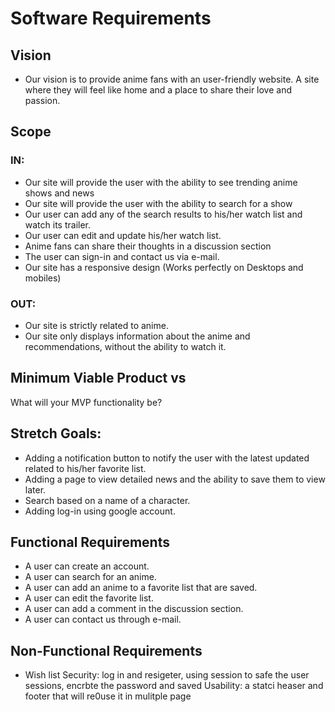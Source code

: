 # Software Requirements

## Vision

- Our vision is to provide anime fans with an user-friendly website. A site where they will feel like home and a place to share their love and passion.

## Scope

### IN:

- Our site will provide the user with the ability to see trending anime shows and news
- Our site will provide the user with the ability to search for a show
- Our user can add any of the search results to his/her watch list and watch its trailer.
- Our user can edit and update his/her watch list.
- Anime fans can share their thoughts in a discussion section
- The user can sign-in and contact us via e-mail.
- Our site has a responsive design (Works perfectly on Desktops and mobiles)

### OUT:

- Our site is strictly related to anime.
- Our site only displays information about the anime and recommendations, without the ability to watch it.

## Minimum Viable Product vs

What will your MVP functionality be?

## Stretch Goals:

- Adding a notification button to notify the user with the latest updated related to his/her favorite list.
- Adding a page to view detailed news and the ability to save them to view later.
- Search based on a name of a character.
- Adding log-in using google account.

## Functional Requirements

- A user can create an account.
- A user can search for an anime.
- A user can add an anime to a favorite list that are saved.
- A user can edit the favorite list.
- A user can add a comment in the discussion section.
- A user can contact us through e-mail.

## Non-Functional Requirements

- Wish list
  Security: log in and resigeter, using session to safe the user sessions, encrbte the password and saved
  Usability: a statci heaser and footer that will re0use it in mulitple page
